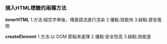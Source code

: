 ### 插入HTML標籤的兩種方法

**innerHTML**
1.方法:組完字串後，傳進語法進行渲染
2.優點:效能快
3.缺點:資安風險

**createElement**
1.方法:以 DOM 節點來處理
2.優點:安全性高
3.缺點:效能差